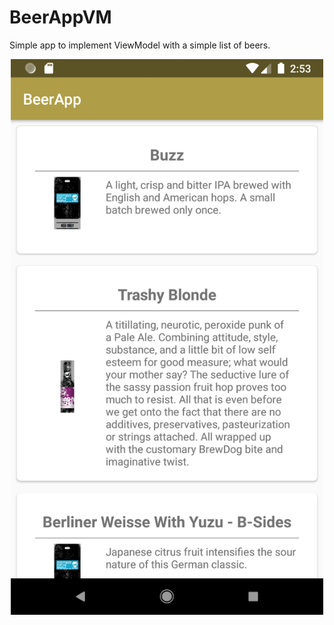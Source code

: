 # BeerAppVM
Simple app to implement ViewModel with a simple list of beers.

<p align=center>
<img src="https://github.com/jujumoz/BeerAppVM/blob/master/screenshot_1.png" width="500">
</p>
